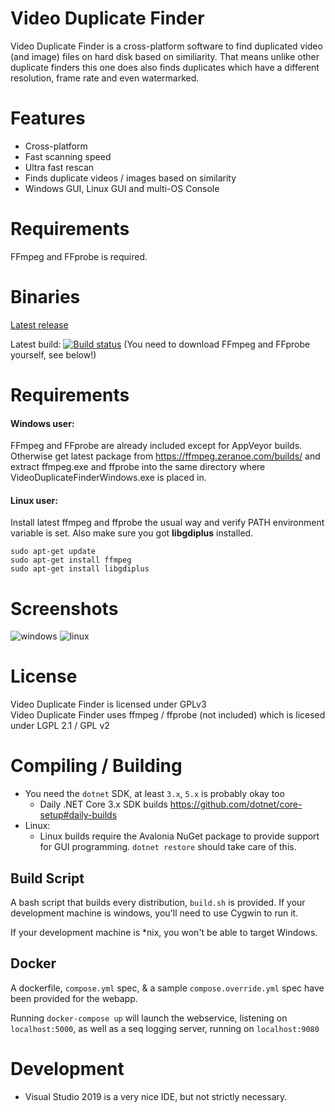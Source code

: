# Video Duplicate Finder
Video Duplicate Finder is a cross-platform software to find duplicated video (and image) files on hard disk based on similiarity. That means unlike other duplicate finders this one does also finds duplicates which have a different resolution, frame rate and even watermarked.

# Features
- Cross-platform
- Fast scanning speed
- Ultra fast rescan
- Finds duplicate videos / images based on similarity
- Windows GUI, Linux GUI and multi-OS Console

# Requirements
FFmpeg and FFprobe is required.

# Binaries

[Latest release](https://github.com/0x90d/videoduplicatefinder/releases)

Latest build: [![Build status](https://ci.appveyor.com/api/projects/status/github/0x90d/videoduplicatefinder?branch=master&svg=true)](https://ci.appveyor.com/project/0x90d/videoduplicatefinder/branch/master/artifacts) (You need to download FFmpeg and FFprobe yourself, see below!)

# Requirements

#### Windows user:
FFmpeg and FFprobe are already included except for AppVeyor builds. Otherwise get latest package from https://ffmpeg.zeranoe.com/builds/ and extract ffmpeg.exe and ffprobe into the same directory where VideoDuplicateFinderWindows.exe is placed in.

#### Linux user:
Install latest ffmpeg and ffprobe the usual way and verify PATH environment variable is set. Also make sure you got **libgdiplus** installed.

```
sudo apt-get update
sudo apt-get install ffmpeg
sudo apt-get install libgdiplus
```

# Screenshots
![windows](https://user-images.githubusercontent.com/46010672/50975469-97e5d900-14e5-11e9-9aba-5a843546ac2c.jpg)
![linux](https://user-images.githubusercontent.com/46010672/50975476-9e745080-14e5-11e9-8332-b0ac816458f4.jpg)


# License
Video Duplicate Finder is licensed under GPLv3  
Video Duplicate Finder uses ffmpeg / ffprobe (not included) which is licesed under LGPL 2.1 / GPL v2


# Compiling / Building

- You need the `dotnet` SDK, at least `3.x`, `5.x` is probably okay too
  - Daily .NET Core 3.x SDK builds https://github.com/dotnet/core-setup#daily-builds
- Linux:
  - Linux builds require the Avalonia NuGet package to provide support for GUI programming. `dotnet restore` should take care of this.

## Build Script

A bash script that builds every distribution, `build.sh` is provided. If your development machine is windows, you'll need to use Cygwin to run it.

If your development machine is *nix, you won't be able to target Windows.

## Docker

A dockerfile, `compose.yml` spec, & a sample `compose.override.yml` spec have been provided for the webapp.

Running `docker-compose up` will launch the webservice, listening on `localhost:5000`, as well as a seq logging server, running on `localhost:9080`


# Development

- Visual Studio 2019 is a very nice IDE, but not strictly necessary.

